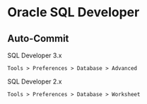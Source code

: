 # Oracle SQL Developer #

## Auto-Commit ##

SQL Developer 3.x

	Tools > Preferences > Database > Advanced

SQL Developer 2.x

	Tools > Preferences > Database > Worksheet
